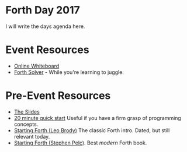 # Forth Day 2017

I will write the days agenda here.

# Event Resources

 * [Online Whiteboard](https://webwhiteboard.com/board/c4cvgf4e)
 * [Forth Solver](http://sovietov.com/app/forthwiz.html) - While you're learning to juggle.

# Pre-Event Resources


 * [The Slides](https://gitpitch.com/FoxDotBuild/Forth-Day-2017)
 * [20 minute quick start](https://learnxinyminutes.com/docs/forth/) Useful if you have a firm grasp of programming concepts.
 * [Starting Forth (Leo Brody)](https://www.forth.com/starting-forth/) The classic Forth intro. Dated, but still relevant today.
 * [Starting Forth (Stephen Pelc)](https://www.amazon.com/Programming-Forth-Version-July-2016-ebook/dp/B01JIWVB5S/ref=sr_1_1?ie=UTF8&qid=1505783874&sr=8-1&keywords=Stephen+Pelc). Best _modern_ Forth book.

